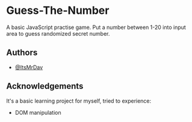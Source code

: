 # Guess-The-Number


A basic JavaScript practise game. Put a number between 1-20 into input area to guess randomized secret number.


## Authors

- [@ItsMrDav](https://www.github.com/ItsMrDav)


## Acknowledgements

 It's a basic learning project for myself, tried to experience:

 - DOM manipulation

